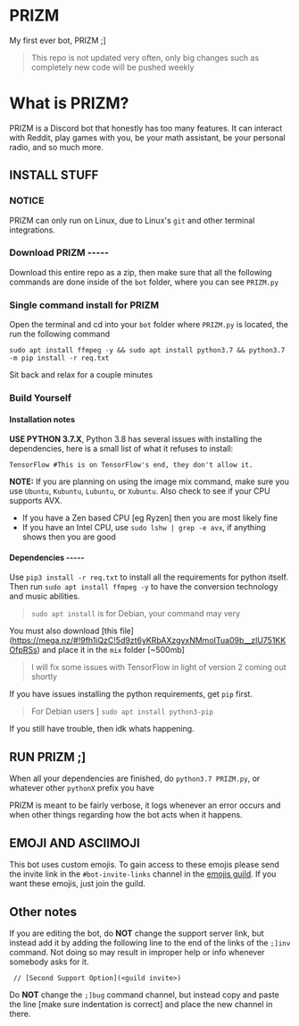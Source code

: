 # PRIZM
My first ever bot, PRIZM ;]

> This repo is not updated very often, only big changes such as completely new code will be
pushed weekly

# What is PRIZM?
PRIZM is a Discord bot that honestly has too many features. It can interact with Reddit,
play games with you, be your math assistant, be your personal radio, and so much more.

## INSTALL STUFF
### NOTICE
PRIZM can only run on Linux, due to Linux's `git` and other terminal integrations.

### Download PRIZM -----
Download this entire repo as a zip, then make sure that all the following commands are done
inside of the `bot` folder, where you can see `PRIZM.py`

### Single command install for PRIZM
Open the terminal and cd into your `bot` folder where `PRIZM.py` is located, the run the following
command

`sudo apt install ffmpeg -y && sudo apt install python3.7 && python3.7 -m pip install -r req.txt`

Sit back and relax for a couple minutes

### Build Yourself
#### Installation notes
**USE PYTHON 3.7.X**, Python 3.8 has several issues with installing the dependencies, here is a small list of
what it refuses to install:
```
TensorFlow #This is on TensorFlow's end, they don't allow it.
```

**NOTE:** If you are planning on using the image mix command, make sure you use `Ubuntu`,
`Kubuntu`, `Lubuntu`, or `Xubuntu`. Also check to see if your CPU supports AVX.
- If you have a Zen based CPU [eg Ryzen] then you are most likely fine
- If you have an Intel CPU, use `sudo lshw | grep -e avx`, if anything shows then you are good

#### Dependencies -----

Use `pip3 install -r req.txt` to install all the requirements for python itself.
Then run `sudo apt install ffmpeg -y` to have the conversion technology and music abilities.

> `sudo apt install` is for Debian, your command may very

You must also download [this file]
(https://mega.nz/#!9fh1iQzC!5d9zt6yKRbAXzgyxNMmoITua09b__zlU751KKOfpRSs)
and place it in the `mix` folder [~500mb]
> I will fix some issues with TensorFlow in light of version 2 coming out shortly

If you have issues installing the python requirements, get `pip` first.
> For Debian users ] `sudo apt install python3-pip`

If you still have trouble, then idk whats happening.

## RUN PRIZM ;]
When all your dependencies are finished, do `python3.7 PRIZM.py`, or whatever other `pythonX`
prefix you have

PRIZM is meant to be fairly verbose, it logs whenever an error occurs and when other things
regarding how the bot acts when it happens.

## EMOJI AND ASCIIMOJI
This bot uses custom emojis. To gain access to these emojis please send the invite link in
the `#bot-invite-links` channel in the [emojis guild](https://discord.gg/eYMyfcd). If you
want these emojis, just join the guild.

## Other notes
If you are editing the bot, do **NOT** change the support server link, but instead add it
by adding the following line to the end of the links of the `;]inv` command. Not doing so may
result in improper help or info whenever somebody asks for it.
```
 // [Second Support Option](<guild invite>)
```

Do **NOT** change the `;]bug` command channel, but instead copy and paste the line [make sure
indentation is correct] and place the new channel in there.
